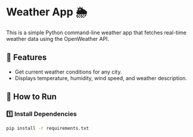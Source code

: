 # Weather App 🌦

This is a simple Python command-line weather app that fetches real-time weather data using the OpenWeather API.

## 📌 Features
- Get current weather conditions for any city.
- Displays temperature, humidity, wind speed, and weather description.

## 🚀 How to Run

### 1️⃣ Install Dependencies
```sh
pip install -r requirements.txt

